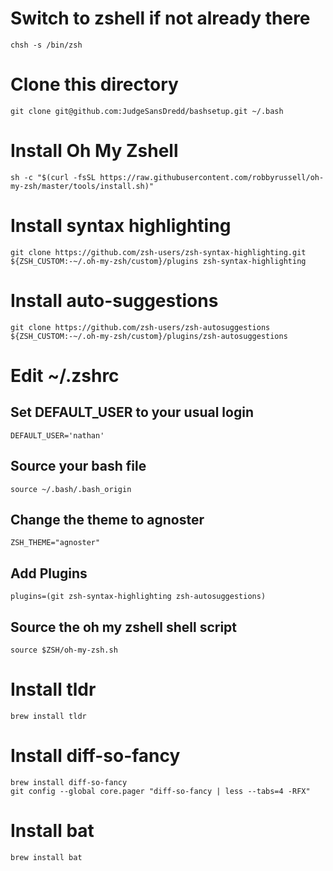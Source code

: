 # Switch to zshell if not already there
    chsh -s /bin/zsh
# Clone this directory
    git clone git@github.com:JudgeSansDredd/bashsetup.git ~/.bash
# Install Oh My Zshell
    sh -c "$(curl -fsSL https://raw.githubusercontent.com/robbyrussell/oh-my-zsh/master/tools/install.sh)"
# Install syntax highlighting
    git clone https://github.com/zsh-users/zsh-syntax-highlighting.git ${ZSH_CUSTOM:-~/.oh-my-zsh/custom}/plugins zsh-syntax-highlighting
# Install auto-suggestions
    git clone https://github.com/zsh-users/zsh-autosuggestions ${ZSH_CUSTOM:-~/.oh-my-zsh/custom}/plugins/zsh-autosuggestions
# Edit ~/.zshrc
## Set DEFAULT_USER to your usual login
    DEFAULT_USER='nathan'
## Source your bash file
    source ~/.bash/.bash_origin
## Change the theme to agnoster
    ZSH_THEME="agnoster"
## Add Plugins
    plugins=(git zsh-syntax-highlighting zsh-autosuggestions)
## Source the oh my zshell shell script
    source $ZSH/oh-my-zsh.sh
# Install tldr
    brew install tldr
# Install diff-so-fancy
    brew install diff-so-fancy
    git config --global core.pager "diff-so-fancy | less --tabs=4 -RFX"
# Install bat
    brew install bat